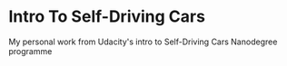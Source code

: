 # Intro To Self-Driving Cars
My personal work from Udacity's intro to Self-Driving Cars Nanodegree programme

